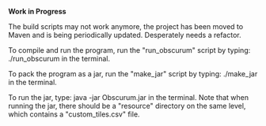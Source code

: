 **Work in Progress**

The build scripts may not work anymore, the project has been moved to Maven and is being periodically updated. Desperately needs a refactor.



To compile and run the program, run the "run_obscurum" script by typing:
    ./run_obscurum
in the terminal.

To pack the program as a jar, run the "make_jar" script by typing:
    ./make_jar
in the terminal.

To run the jar, type:
    java -jar Obscurum.jar
in the terminal. Note that when running the jar, there should be a "resource"
directory on the same level, which contains a "custom_tiles.csv" file.
